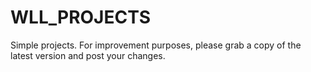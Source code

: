 # WLL_PROJECTS
Simple projects. For improvement purposes, please grab a copy of the latest version and post your changes.
